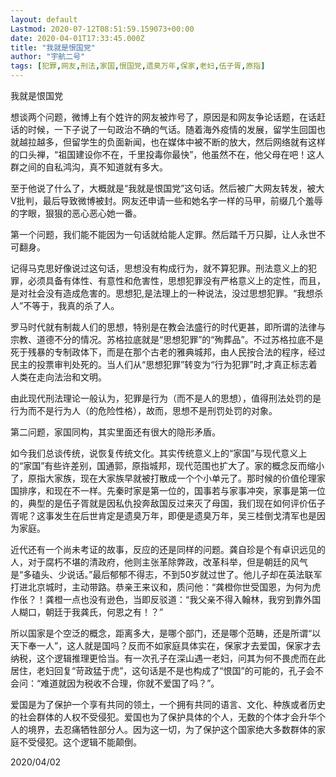 ```yaml
---
layout: default
Lastmod: 2020-07-12T08:51:59.159073+00:00
date: 2020-04-01T17:33:45.000Z
title: "我就是恨国党"
author: "宇航二号"
tags: [犯罪,网友,刑法,家国,恨国党,遗臭万年,保家,老妇,伍子胥,原指]
---
```


我就是恨国党

想谈两个问题，微博上有个姓许的网友被炸号了，原因是和网友争论话题，在话赶话的时候，一下子说了一句政治不确的气话。随着海外疫情的发展，留学生回国也就越拉越多，但留学生的负面新闻，也在媒体中被不断的放大，然后网络就有这样的口头禅，“祖国建设你不在，千里投毒你最快”，他虽然不在，他父母在吧！这人群之间的自私鸿沟，真不知道就有多大。

至于他说了什么了，大概就是“我就是恨国党”这句话。然后被广大网友转发，被大V批判，最后导致微博被封。网友还申请一些和她名字一样的马甲，前缀几个羞辱的字眼，狠狠的恶心恶心她一番。

第一个问题，我们能不能因为一句话就给能人定罪。然后踏千万只脚，让人永世不可翻身。

记得马克思好像说过这句话，思想没有构成行为，就不算犯罪。刑法意义上的犯罪，必须具备有体性、有意性和危害性，思想犯罪没有严格意义上的定性，而且，是对社会没有造成危害的。思想犯,是法理上的一种说法，没过思想犯罪。“我想杀人”不等于，我真的杀了人。

罗马时代就有制裁人们的思想，特别是在教会法盛行的时代更甚，即所谓的法律与宗教、道德不分的情况。苏格拉底就是“思想犯罪”的“殉葬品”。不过苏格拉底不是死于残暴的专制政体下，而是在那个古老的雅典城邦，由人民按合法的程序，经过民主的投票审判处死的。当人们从“思想犯罪”转变为“行为犯罪”时,才真正标志着人类在走向法治和文明。

由此现代刑法理论一般认为，犯罪是行为（而不是人的思想），值得刑法处罚的是行为而不是行为人（的危险性格），故而，思想不是刑罚处罚的对象。

第二问题，家国同构，其实里面还有很大的隐形矛盾。

如今我们总谈传统，说恢复传统文化。其实传统意义上的“家国”与现代意义上的“家国”有些许差别，国通郭，原指城邦，现代范围也扩大了。家的概念反而缩小了，原指大家族，现在大家族早就被打散成一个个小单元了。那时候的价值伦理家国排序，和现在不一样。先秦时家是第一位的，国事若与家事冲突，家事是第一位的，典型的是伍子胥就是因私仇投奔敌国反过来灭了母国，我们现在如何评价伍子胥呢？这事发生在后世肯定是遗臭万年，即便是遗臭万年，吴三桂倒戈清军也是因为家庭。

近代还有一个尚未考证的故事，反应的还是同样的问题。龚自珍是个有卓识远见的人，对于腐朽不堪的清政府，他则主张革除弊政，改革科举，但是朝廷的风气是“多磕头、少说话。”最后郁郁不得志，不到50岁就过世了。他儿子却在英法联军打进北京城时，主动带路。恭亲王来议和，质问他：“龚橙你世受国恩，为何为虎作伥？！龚橙一点也没有逊色，当即反驳道：“我父亲不得入翰林，我穷到靠外国人糊口，朝廷于我龚氏，何恩之有！？”

所以国家是个空泛的概念，距离多大，是哪个部门，还是哪个范畴，还是所谓“以天下奉一人”，这人就是国吗？反而不如家庭具体实在，保家才去爱国，保家才去纳税，这个逻辑推理更恰当。有一次孔子在深山遇一老妇，问其为何不畏虎而在此居住，老妇回复“苛政猛于虎”，这句话是不是也构成了“恨国”的可能的，孔子会不会问：“难道就因为税收不合理，你就不爱国了吗？”。

爱国是为了保护一个享有共同的领土，一个拥有共同的语言、文化、种族或者历史的社会群体的人权不受侵犯。爱国也为了保护具体的个人，无数的个体才会升华个人的境界，去忍痛牺牲部分人。因为这一切，为了保护这个国家绝大多数群体的家庭不受侵犯。这个逻辑不能颠倒。

2020/04/02

